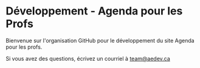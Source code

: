# Développement - Agenda pour les Profs

Bienvenue sur l'organisation GitHub pour le développement du site Agenda pour les profs.

Si vous avez des questions, écrivez un courriel à team@aedev.ca
